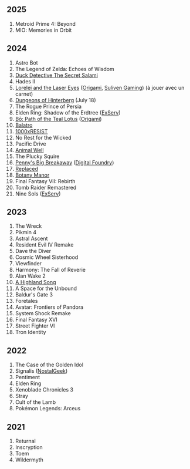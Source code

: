 ## 2025

1. Metroid Prime 4: Beyond
1. MIO: Memories in Orbit

## 2024

1. Astro Bot
1. The Legend of Zelda: Echoes of Wisdom
1. [Duck Detective The Secret Salami](https://store.steampowered.com/app/2637990/Duck_Detective_The_Secret_Salami/)
1. Hades II
1. [Lorelei and the Laser Eyes](https://store.steampowered.com/app/2008920/Lorelei_and_the_Laser_Eyes/) ([Origami](https://youtu.be/rDus14qFMSA?t=4727), [Suliven Gaming](https://www.youtube.com/live/LAi4mvWGGZg?t=4987)) (à jouer avec un carnet)
1. [Dungeons of Hinterberg](https://store.steampowered.com/app/1983260/Dungeons_of_Hinterberg/) (July 18)
1. The Rogue Prince of Persia
1. Elden Ring: Shadow of the Erdtree ([ExServ](https://www.youtube.com/watch?v=EUTmBVs6lmU))
1. [Bō: Path of the Teal Lotus](https://store.steampowered.com/app/1614440/B_Path_of_the_Teal_Lotus/) ([Origami](https://www.youtube.com/watch?v=Oa_jXKhVHL4))
1. [Balatro](https://store.steampowered.com/app/2379780/Balatro/)
1. [1000xRESIST](https://store.steampowered.com/app/1675830/1000xRESIST/)
1. No Rest for the Wicked
1. Pacific Drive
1. [Animal Well](https://store.steampowered.com/app/813230/ANIMAL_WELL/)
1. The Plucky Squire
1. [Penny's Big Breakaway](https://store.steampowered.com/app/1955230/Pennys_Big_Breakaway/) ([Digital Foundry](https://www.youtube.com/watch?v=qdNPlk121lk))
1. [Replaced](https://store.steampowered.com/app/1663850/REPLACED/)
1. [Botany Manor](https://store.steampowered.com/app/1425350/Botany_Manor/)
1. Final Fantasy VII: Rebirth
1. Tomb Raider Remastered
1. Nine Sols ([ExServ](https://youtu.be/1UysLhMsSTc))

## 2023

1. The Wreck
1. Pikmin 4
1. Astral Ascent
1. Resident Evil IV Remake
1. Dave the Diver
1. Cosmic Wheel Sisterhood
1. Viewfinder
1. Harmony: The Fall of Reverie
1. Alan Wake 2
1. [A Highland Song](https://store.steampowered.com/app/1240060/A_Highland_Song/)
1. A Space for the Unbound
1. Baldur's Gate 3
1. Foretales
1. Avatar: Frontiers of Pandora
1. System Shock Remake
1. Final Fantasy XVI
1. Street Fighter VI
1. Tron Identity

## 2022

1. The Case of the Golden Idol
1. Signalis ([NostalGeek](https://youtu.be/L02GgKKw18E?si=nbLAOVIpXwKQQRzj))
1. Pentiment
1. Elden Ring
1. Xenoblade Chronicles 3
1. Stray
1. Cult of the Lamb
1. Pokémon Legends: Arceus

## 2021

1. Returnal
1. Inscryption
1. Toem
1. Wildermyth
